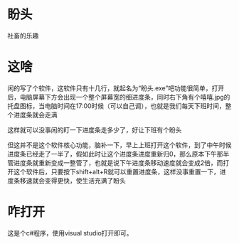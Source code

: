 # 盼头
社畜的乐趣

# 这啥
闲的写了个软件，这软件只有十几行，就起名为“盼头.exe”吧功能很简单，打开后，电脑屏幕下方会出现一个整个屏幕宽的细进度条，同时右下角有个嘻嘻.jpg的托盘图标，当电脑时间在17:00时候（可以自己调），也就是我们每天下班时间，整个进度条就会走满

这样就可以没事闲的盯一下进度条走多少了，好让下班有个盼头

但这并不是这个软件核心功能，脑补一下，早上上班打开这个软件，到了中午时候进度条已经走了一半了，假如此时让这个进度条进度重新归0，那么原本下午那半管进度条就重新变成一整管了，也就是说下午进度条移动速度就会变成2倍，而打开这个软件后，只要按下shift+alt+R就可以重置进度条，这样没事重置一下，进度条移速就会变得更快，使生活充满了盼头

# 咋打开
这是个c#程序，使用visual studio打开即可。
